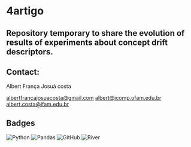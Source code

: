 # 4artigo

## Repository temporary to share the evolution of results of experiments about concept drift descriptors.

## Contact:

Albert França Josuá costa

albertfrancajosuacosta@gmail.com
albert@icomp.ufam.edu.br
albert.costa@ifam.edu.br

## Badges

![Python](https://img.shields.io/badge/python-3670A0?style=for-the-badge&logo=python&logoColor=ffdd54)
![Pandas](https://img.shields.io/badge/pandas-%23150458.svg?style=for-the-badge&logo=pandas&logoColor=white)
![GitHub](https://img.shields.io/badge/github-%23121011.svg?style=for-the-badge&logo=github&logoColor=white)
![River](River)
